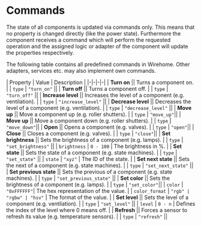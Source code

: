 # Commands

The state of all components is updated via commands only. This means that no property is changed directly (like the power state). Furthermore the component receives a command which will perform the requested operation and the assigned logic or adapter of the component will update the properties respectively.

The following table contains all predefined commands in Wirehome. Other adapters, services etc. may also implement own commands.

| Property | Value | Description |
|-|-|-|-|
| **Turn on** || Turns a component on. |
| `type` | `"turn_on"` ||
| **Turn off** || Turns a component off. |
| `type` | `"turn_off"` ||
| **Increase level** || Increases the level of a component (e.g. ventilation). |
| `type` | `"increase_level"` ||
| **Decrease level** || Decreases the level of a component (e.g. ventilation). |
| `type` | `"decrease_level"` ||
| **Move up** || Move a component up (e.g. roller shutters). |
| `type` | `"move_up"`||
| **Move up** || Move a component down (e.g. roller shutters). |
| `type` | `"move_down"`||
| **Open** || Opens a component (e.g. valves). |
| `type` | `"open"`||
| **Close** || Closes a component (e.g. valves). |
| `type` | `"close"`||
| **Set brightness** || Sets the brightness of a component (e.g. lamps). |
| `type` | `"set_brightness"` ||
| `brightness` | `0 - 100` | The brightness in %. |
| **Set state** || Sets the state of a component (e.g. state machines). |
| `type` | `"set_state"` ||
| `state` | `"xyz"` | The ID of the state. |
| **Set next state** || Sets the next of a component (e.g. state machines). |
| `type` | `"set_next_state"` ||
| **Set previous state** || Sets the previous of a component (e.g. state machines). |
| `type` | `"set_previous_state"` ||
| **Set color** || Sets the brightness of a component (e.g. lamps). |
| `type` | `"set_color"`||
| `color` | `"0xFFFFFF"`| The hex representation of the value. |
| `color_format` | `"rgb" | "rgbw" | "hsv"` | The format of the value. |
| **Set level** || Sets the level of a component (e.g. ventilation). |
| `type` | `"set_level"` ||
| `level` | `0 - n` | Defines the index of the level where 0 means off. |
| **Refresh** || Forces a sensor to refresh its value (e.g. temperature sensors). |
| `type` | `"refresh"` ||